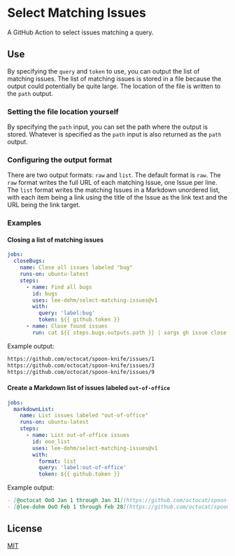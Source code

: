 # Select Matching Issues

A GitHub Action to select issues matching a query.

## Use

By specifying the `query` and `token` to use, you can output the list of matching issues. The list of matching issues is stored in a file because the output could potentially be quite large. The location of the file is written to the `path` output.

### Setting the file location yourself

By specifying the `path` input, you can set the path where the output is stored. Whatever is specified as the `path` input is also returned as the `path` output.

### Configuring the output format

There are two output formats: `raw` and `list`. The default format is `raw`. The `raw` format writes the full URL of each matching Issue, one Issue per line. The `list` format writes the matching Issues in a Markdown unordered list, with each item being a link using the title of the Issue as the link text and the URL being the link target.

### Examples

#### Closing a list of matching issues

```yaml
jobs:
  closeBugs:
    name: Close all issues labeled "bug"
    runs-on: ubuntu-latest
    steps:
      - name: Find all bugs
        id: bugs
        uses: lee-dohm/select-matching-issues@v1
        with:
          query: 'label:bug'
          token: ${{ github.token }}
      - name: Close found issues
        run: cat ${{ steps.bugs.outputs.path }} | xargs gh issue close
```

Example output:

```markdown
https://github.com/octocat/spoon-knife/issues/1
https://github.com/octocat/spoon-knife/issues/3
https://github.com/octocat/spoon-knife/issues/9
```

#### Create a Markdown list of issues labeled `out-of-office`

```yaml
jobs:
  markdownList:
    name: List issues labeled "out-of-office"
    runs-on: ubuntu-latest
    steps:
      - name: List out-of-office issues
        id: ooo_list
        uses: lee-dohm/select-matching-issues@v1
        with:
          format: list
          query: 'label:out-of-office'
          token: ${{ github.token }}
```

Example output:

```markdown
- [@octocat OoO Jan 1 through Jan 31](https://github.com/octocat/spoon-knife/issues/1)
- [@lee-dohm OoO Feb 1 through Feb 28](https://github.com/octocat/spoon-knife/issues/3)
```

## License

[MIT](LICENSE.md)
